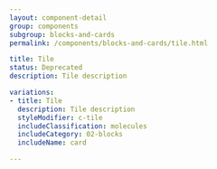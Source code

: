 ```yaml
---
layout: component-detail
group: components
subgroup: blocks-and-cards
permalink: /components/blocks-and-cards/tile.html

title: Tile
status: Deprecated
description: Tile description

variations:
- title: Tile
  description: Tile description
  styleModifier: c-tile
  includeClassification: molecules
  includeCategory: 02-blocks
  includeName: card

---
```

